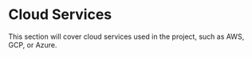 # Cloud Services

This section will cover cloud services used in the project, such as AWS, GCP, or Azure.
